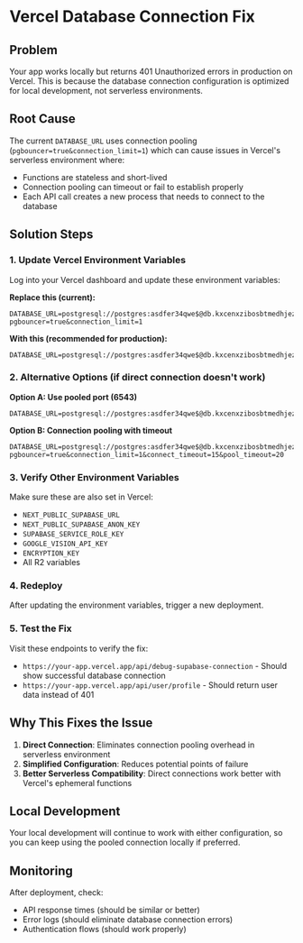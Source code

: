 # Vercel Database Connection Fix

## Problem
Your app works locally but returns 401 Unauthorized errors in production on Vercel. This is because the database connection configuration is optimized for local development, not serverless environments.

## Root Cause
The current `DATABASE_URL` uses connection pooling (`pgbouncer=true&connection_limit=1`) which can cause issues in Vercel's serverless environment where:
- Functions are stateless and short-lived
- Connection pooling can timeout or fail to establish properly
- Each API call creates a new process that needs to connect to the database

## Solution Steps

### 1. Update Vercel Environment Variables
Log into your Vercel dashboard and update these environment variables:

**Replace this (current):**
```
DATABASE_URL=postgresql://postgres:asdfer34qwe$@db.kxcenxzibosbtmedhjez.supabase.co:5432/postgres?pgbouncer=true&connection_limit=1
```

**With this (recommended for production):**
```
DATABASE_URL=postgresql://postgres:asdfer34qwe$@db.kxcenxzibosbtmedhjez.supabase.co:5432/postgres
```

### 2. Alternative Options (if direct connection doesn't work)

**Option A: Use pooled port (6543)**
```
DATABASE_URL=postgresql://postgres:asdfer34qwe$@db.kxcenxzibosbtmedhjez.supabase.co:6543/postgres
```

**Option B: Connection pooling with timeout**
```
DATABASE_URL=postgresql://postgres:asdfer34qwe$@db.kxcenxzibosbtmedhjez.supabase.co:5432/postgres?pgbouncer=true&connection_limit=1&connect_timeout=15&pool_timeout=20
```

### 3. Verify Other Environment Variables
Make sure these are also set in Vercel:
- `NEXT_PUBLIC_SUPABASE_URL`
- `NEXT_PUBLIC_SUPABASE_ANON_KEY` 
- `SUPABASE_SERVICE_ROLE_KEY`
- `GOOGLE_VISION_API_KEY`
- `ENCRYPTION_KEY`
- All R2 variables

### 4. Redeploy
After updating the environment variables, trigger a new deployment.

### 5. Test the Fix
Visit these endpoints to verify the fix:
- `https://your-app.vercel.app/api/debug-supabase-connection` - Should show successful database connection
- `https://your-app.vercel.app/api/user/profile` - Should return user data instead of 401

## Why This Fixes the Issue

1. **Direct Connection**: Eliminates connection pooling overhead in serverless environment
2. **Simplified Configuration**: Reduces potential points of failure
3. **Better Serverless Compatibility**: Direct connections work better with Vercel's ephemeral functions

## Local Development
Your local development will continue to work with either configuration, so you can keep using the pooled connection locally if preferred.

## Monitoring
After deployment, check:
- API response times (should be similar or better)
- Error logs (should eliminate database connection errors)
- Authentication flows (should work properly)